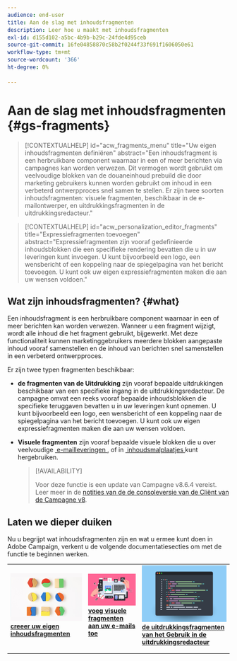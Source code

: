 ```yaml
---
audience: end-user
title: Aan de slag met inhoudsfragmenten
description: Leer hoe u maakt met inhoudsfragmenten
exl-id: d155d102-a5bc-4b9b-b29c-24fde4d95ceb
source-git-commit: 16fe04858870c58b2f0244f33f691f1606050e61
workflow-type: tm+mt
source-wordcount: '366'
ht-degree: 0%

---
```


# Aan de slag met inhoudsfragmenten {#gs-fragments}

>[!CONTEXTUALHELP]
>id="acw_fragments_menu"
>title="Uw eigen inhoudsfragmenten definiëren"
>abstract="Een inhoudsfragment is een herbruikbare component waarnaar in een of meer berichten via campagnes kan worden verwezen. Dit vermogen wordt gebruikt om veelvoudige blokken van de douaneinhoud prebuild die door marketing gebruikers kunnen worden gebruikt om inhoud in een verbeterd ontwerpproces snel samen te stellen. Er zijn twee soorten inhoudsfragmenten: visuele fragmenten, beschikbaar in de e-mailontwerper, en uitdrukkingsfragmenten in de uitdrukkingsredacteur."

>[!CONTEXTUALHELP]
>id="acw_personalization_editor_fragments"
>title="Expressiefragmenten toevoegen"
>abstract="Expressiefragmenten zijn vooraf gedefinieerde inhoudsblokken die een specifieke rendering bevatten die u in uw leveringen kunt invoegen. U kunt bijvoorbeeld een logo, een wensbericht of een koppeling naar de spiegelpagina van het bericht toevoegen. U kunt ook uw eigen expressiefragmenten maken die aan uw wensen voldoen."

## Wat zijn inhoudsfragmenten? {#what}

Een inhoudsfragment is een herbruikbare component waarnaar in een of meer berichten kan worden verwezen. Wanneer u een fragment wijzigt, wordt alle inhoud die het fragment gebruikt, bijgewerkt. Met deze functionaliteit kunnen marketinggebruikers meerdere blokken aangepaste inhoud vooraf samenstellen en de inhoud van berichten snel samenstellen in een verbeterd ontwerpproces.

Er zijn twee typen fragmenten beschikbaar:

* **de fragmenten van de Uitdrukking** zijn vooraf bepaalde uitdrukkingen beschikbaar van een specifieke ingang in de uitdrukkingsredacteur. De campagne omvat een reeks vooraf bepaalde inhoudsblokken die specifieke teruggaven bevatten u in uw leveringen kunt opnemen. U kunt bijvoorbeeld een logo, een wensbericht of een koppeling naar de spiegelpagina van het bericht toevoegen. U kunt ook uw eigen expressiefragmenten maken die aan uw wensen voldoen.

* **Visuele fragmenten** zijn vooraf bepaalde visuele blokken die u over veelvoudige [&#x200B; e-mailleveringen &#x200B;](../email/get-started-email-designer.md), of in [&#x200B; inhoudsmalplaatjes &#x200B;](../content/use-email-templates.md) kunt hergebruiken.

  >[!AVAILABILITY]
  >
  >Voor deze functie is een update van Campagne v8.6.4 vereist. Leer meer in de [&#x200B; notities van de de consoleversie van de Cliënt van de Campagne v8 &#x200B;](https://experienceleague.adobe.com/nl/docs/campaign/campaign-v8/releases/release-notes).

## Laten we dieper duiken

Nu u begrijpt wat inhoudsfragmenten zijn en wat u ermee kunt doen in Adobe Campaign, verkent u de volgende documentatiesecties om met de functie te beginnen werken.

<table style="table-layout:fixed"><tr style="border: 0;">
<td>
<a href="create-fragment.md">
<img alt="Uw eigen expressiefragmenten maken" src="assets/do-not-localize/create-fragment.png">
</a>
<div>
<a href="create-fragment.md"><strong> creeer uw eigen inhoudsfragmenten </strong></a>
</div>
<p>
</td>
<td>
<a href="use-visual-fragments.md">
<img alt="Visuele fragmenten toevoegen aan uw e-mails" src="assets/do-not-localize/visual.png">
</a>
<div><a href="use-visual-fragments.md"><strong> voeg visuele fragmenten aan uw e-mails toe </strong>
</div>
<p>
</td>
<td>
<a href="use-expression-fragments.md">
<img alt="Expressiefragmenten toevoegen aan de expressie-editor" src="assets/do-not-localize/expression.png">
</a>
<div>
<a href="use-expression-fragments.md"><strong> de uitdrukkingsfragmenten van het Gebruik in de uitdrukkingsredacteur </strong></a>
</div>
<p></td>
</tr></table>